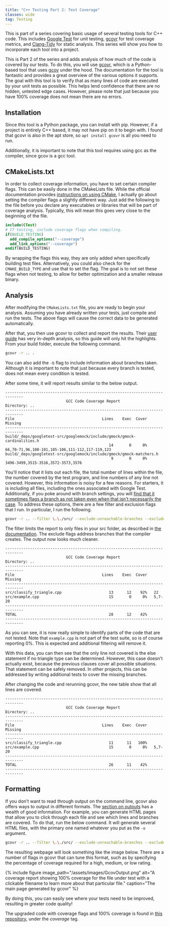 ```yaml
---
title: "C++ Testing Part 2: Test Coverage"
classes: wide
tag: Testing
---
```

This is part of a series covering basic usage of several testing tools for C++ code. This includes
[Google Test](https://google.github.io/googletest/) for unit testing, [gcovr](https://gcovr.com/en/stable/index.html)
for test coverage metrics, and [Clang-Tidy](https://clang.llvm.org/extra/clang-tidy/) for static analysis. This series
will show you how to incorporate each tool into a project.

This is Part 2 of the series and adds analysis of how much of the code is covered by our tests. To do this, you will use
[gcovr](https://gcovr.com/en/stable/index.html), which is a Python-based tool that uses
[gcov](https://gcc.gnu.org/onlinedocs/gcc/Gcov.html) under the hood. The documentation for the tool is fantastic and
provides a great overview of the various options it supports. The goal with this tool is to verify that as many lines of
code are executed by your unit tests as possible. This helps lend confidence that there are no hidden, untested edge
cases. However, please note that just because you have 100% coverage does not mean there are no errors.

## Installation ##
Since this tool is a Python package, you can install with pip. However, if a project is entirely C++ based, it may not
have pip on it to begin with. I found that gcovr is also in the apt store, so `apt install gcovr` is all you need to
run.

Additionally, it is important to note that this tool requires using gcc as the compiler, since gcov is a gcc tool.

## CMakeLists.txt ##
In order to collect coverage information, you have to set certain compiler flags. This can be easily done in the
CMakeLists file. While the official documentation provides
[instructions on using CMake](https://gcovr.com/en/stable/cookbook.html#out-of-source-builds-with-cmake), I actually
go about setting the compiler flags a slightly different way. Just add the following to the file before you declare any
executables or libraries that will be part of coverage analysis. Typically, this will mean this goes very close to the
beginning of the file.

``` cmake
include(CTest)
# If testing, include coverage flags when compiling.
if(BUILD_TESTING)
  add_compile_options("--coverage")
  add_link_options("--coverage")
endif(BUILD_TESTING)
```
By wrapping the flags this way, they are only added when specifically building test files. Alternatively, you could also
check for the `CMAKE_BUILD_TYPE` and use that to set the flag. The goal is to not set these flags when not testing, to
allow for better optimization and a smaller release binary.

## Analysis ##
After modifying the `CMakeLists.txt` file, you are ready to begin your analysis. Assuming you have already written your
tests, just compile and run the tests. The above flags will cause the correct data to be generated automatically.

After that, you then use gcovr to collect and report the results. Their
[user guide](https://gcovr.com/en/stable/guide.html#gcovr) has very in-depth analysis, so this guide will only hit the
highlights. From your build folder, execute the following command.

```bash
gcovr -r .. .
```

You can also add the `-b` flag to include information about branches taken. Although it is important to note that just
because every branch is tested, does not mean every condition is tested.

After some time, it will report results similar to the below output.

```
------------------------------------------------------------------------------
                           GCC Code Coverage Report
Directory: ..
------------------------------------------------------------------------------
File                                       Lines    Exec  Cover   Missing
------------------------------------------------------------------------------
build/_deps/googletest-src/googlemock/include/gmock/gmock-cardinalities.h
                                              14       0     0%   66,70-71,96,100-101,105-106,111-112,117-119,123
build/_deps/googletest-src/googlemock/include/gmock/gmock-matchers.h
                                               9       0     0%   3496-3499,3515-3516,3572-3573,3576
```

You'll notice that it lists out each file, the total number of lines within the file, the number covered by the test
program, and line numbers of any line not covered. However, this information is noisy for a few reasons. For starters,
it is including all files, including the ones associated with Google Test. Additionally, if you poke around with branch
settings, you will
[find that it sometimes flags a branch as not taken even when that isn't necessarily the case](https://gcovr.com/en/stable/faq.html#why-does-c-code-have-so-many-uncovered-branches).
To address these options, there are a few filter and exclusion flags that I run. In particular, I run the following.

```bash
gcovr -r .. --filter \.\./src/ --exclude-unreachable-branches --exclude-throw-branches .
```

The filter limits the report to only files in your src folder, as described in
[the documentation](https://gcovr.com/en/stable/guide.html#using-filters). The exclude flags address branches that the
compiler creates. The output now looks much cleaner.

```
------------------------------------------------------------------------------
                           GCC Code Coverage Report
Directory: ..
------------------------------------------------------------------------------
File                                       Lines    Exec  Cover   Missing
------------------------------------------------------------------------------
src/classify_triangle.cpp                     13      12    92%   22
src/example.cpp                               15       0     0%   5,7-20
------------------------------------------------------------------------------
TOTAL                                         28      12    42%
------------------------------------------------------------------------------
```

As you can see, it is now really simple to identify parts of the code that are not tested. Note that `example.cpp` is
not part of the test suite, so is of course reporting 0%. This is expected and additional filtering will remove it.

With this data, you can then see that the only line not covered is the else statement if no triangle type can be
determined. However, this case doesn't actually exist, because the previous clauses cover all possible situations. That
statement can be safely removed. In other projects, this can be addressed by writing additional tests to cover the
missing branches.

After changing the code and rerunning gcovr, the new table show that all lines are covered.

```
------------------------------------------------------------------------------
                           GCC Code Coverage Report
Directory: ..
------------------------------------------------------------------------------
File                                       Lines    Exec  Cover   Missing
------------------------------------------------------------------------------
src/classify_triangle.cpp                     11      11   100%   
src/example.cpp                               15       0     0%   5,7-20
------------------------------------------------------------------------------
TOTAL                                         26      11    42%
------------------------------------------------------------------------------
```

## Formatting ##
If you don't want to read through output on the command line, gcovr also offers ways to output in different formats.
The [section on outputs](https://gcovr.com/en/stable/guide.html#output-options) has a wealth of good information. For
example, you can generate HTML pages that allow you to click through each file and see which lines and branches are
covered. To do that, run the below command. It will generate several HTML files, with the primary one named whatever
you put as the `-o` argument.

```bash
gcovr -r .. --filter \.\./src/ --exclude-unreachable-branches --exclude-throw-branches --html --html-details -o report.html .
```

The resulting webpage will look something like the image below. There are a number of flags in gcovr that can tune this
format, such as by specifying the percentage of coverage required for a high, medium, or low rating.

{% include figure image_path="/assets/images/GcovOutput.png" alt="A coverage report showing 100% coverage for the file under test with a clickable filename to learn more about that particular file." caption="The main page generated by gcovr" %}

By doing this, you can easily see where your tests need to be improved, resulting in greater code quality!

The upgraded code with coverage flags and 100% coverage is found in
[this repository](https://github.com/kylerobots/cpp-unit-test-example), under the *coverage* tag.